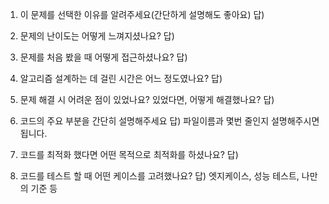 1. 이 문제를 선택한 이유를 알려주세요(간단하게 설명해도 좋아요)
답)

2. 문제의 난이도는 어떻게 느껴지셨나요?
답)

3. 문제를 처음 봤을 때 어떻게 접근하셨나요?
답)

4. 알고리즘 설계하는 데 걸린 시간은 어느 정도였나요?
답)

5. 문제 해결 시 어려운 점이 있었나요? 있었다면, 어떻게 해결했나요?
답) 

6. 코드의 주요 부분을 간단히 설명해주세요
답) 파일이름과 몇번 줄인지 설명해주시면 됩니다.

7. 코드를 최적화 했다면 어떤 목적으로 최적화를 하셨나요?
답)

8. 코드를 테스트 할 때 어떤 케이스를 고려했나요?
답) 엣지케이스, 성능 테스트, 나만의 기준 등

